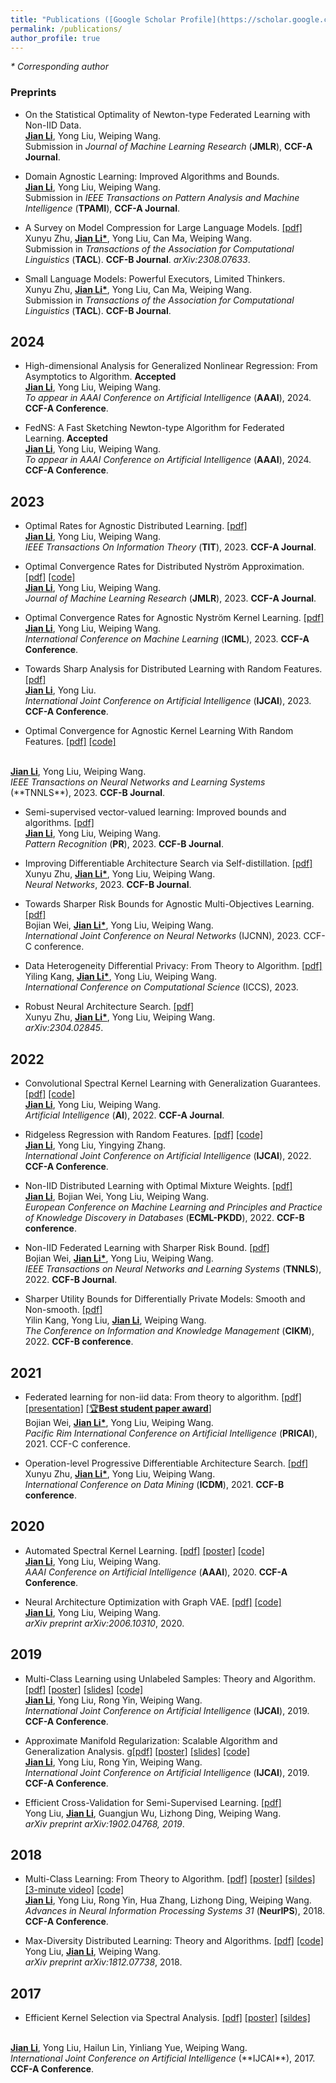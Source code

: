 ```yaml
---
title: "Publications ([Google Scholar Profile](https://scholar.google.com/citations?user=IAJpTqYAAAAJ&hl=zh-CN))"
permalink: /publications/
author_profile: true
---
```


<i>* Corresponding author</i>


### Preprints
* On the Statistical Optimality of Newton-type Federated Learning with Non-IID Data. <br>
<u><b>Jian Li</b></u>, Yong Liu, Weiping Wang. <br>
Submission in <i>Journal of Machine Learning Research</i> (**JMLR**), <b>CCF-A Journal</b>.

* Domain Agnostic Learning: Improved Algorithms and Bounds. <br>
<u><b>Jian Li</b></u>, Yong Liu, Weiping Wang. <br>
Submission in <i>IEEE Transactions on Pattern Analysis and Machine Intelligence</i> (**TPAMI**), <b>CCF-A Journal</b>.

* A Survey on Model Compression for Large Language Models.
[[pdf]](https://arxiv.org/abs/2308.07633) <br>
Xunyu Zhu, <u><b>Jian Li*</b></u>, Yong Liu, Can Ma, Weiping Wang.  <br>
Submission in <i> Transactions of the Association for Computational Linguistics</i>  (**TACL**). <b>CCF-B Journal</b>.
<i> arXiv:2308.07633</i>. 

* Small Language Models: Powerful Executors, Limited Thinkers. <br>
Xunyu Zhu, <u><b>Jian Li*</b></u>, Yong Liu, Can Ma, Weiping Wang.  <br>
Submission in <i> Transactions of the Association for Computational Linguistics</i>  (**TACL**). <b>CCF-B Journal</b>.

## 2024

* High-dimensional Analysis for Generalized Nonlinear Regression: From Asymptotics to Algorithm. **Accepted** <br>
<u><b>Jian Li</b></u>, Yong Liu, Weiping Wang. <br>
<i>To appear in AAAI Conference on Artificial Intelligence </i> (**AAAI**), 2024. <b>CCF-A Conference</b>.

* FedNS: A Fast Sketching Newton-type Algorithm for Federated Learning. **Accepted** <br>
<u><b>Jian Li</b></u>, Yong Liu, Weiping Wang. <br>
<i>To appear in AAAI Conference on Artificial Intelligence </i> (**AAAI**), 2024. <b>CCF-A Conference</b>.

## 2023

* Optimal Rates for Agnostic Distributed Learning. [[pdf]](https://ieeexplore.ieee.org/document/10365227)<br>
<u><b>Jian Li</b></u>, Yong Liu, Weiping Wang. <br>
<i>IEEE Transactions On Information Theory</i> (**TIT**), 2023. <b>CCF-A Journal</b>. 

* Optimal Convergence Rates for Distributed Nyström Approximation. 
[[pdf]](https://jmlr.org/papers/volume24/21-1049/21-1049.pdf)
[[code]](https://github.com/superlj666/DNystroem) <br>
<u><b>Jian Li</b></u>, Yong Liu, Weiping Wang. <br>
<i>Journal of Machine Learning Research</i> (**JMLR**), 2023. <b>CCF-A Journal</b>.

* Optimal Convergence Rates for Agnostic Nyström Kernel Learning.
[[pdf]](https://openreview.net/forum?id=S3d9SwhRKh) <br>
<u><b>Jian Li</b></u>, Yong Liu, Weiping Wang. <br>
<i>International Conference on Machine Learning </i> (**ICML**), 2023. <b>CCF-A Conference</b>.

* Towards Sharp Analysis for Distributed Learning with Random Features. [[pdf]](https://www.ijcai.org/proceedings/2023/0436.pdf) <br>
<u><b>Jian Li</b></u>, Yong Liu. <br>
<i>International Joint Conference on Artificial Intelligence</i> (**IJCAI**), 2023. <b>CCF-A Conference</b>.

* Optimal Convergence for Agnostic Kernel Learning With Random Features.
[[pdf]](https://ieeexplore.ieee.org/abstract/document/10304308)
[[code]](https://github.com/superlj666/Agnostic-RF)
<br>
<u><b>Jian Li</b></u>, Yong Liu, Weiping Wang.  <br>
<i>IEEE Transactions on Neural Networks and Learning Systems</i> (**TNNLS**), 2023. <b>CCF-B Journal</b>.

* Semi-supervised vector-valued learning: Improved bounds and algorithms. 
[[pdf]](https://www.sciencedirect.com/science/article/pii/S0031320323000572) <br>
<u><b>Jian Li</b></u>, Yong Liu, Weiping Wang.  <br>
<i>Pattern Recognition</i> (**PR**), 2023. <b>CCF-B Journal</b>.

* Improving Differentiable Architecture Search via Self-distillation.
[[pdf]](https://doi.org/10.1016/j.neunet.2023.08.062) <br>
Xunyu Zhu, <u><b>Jian Li*</b></u>, Yong Liu, Weiping Wang.  <br>
<i>Neural Networks</i>, 2023. <b>CCF-B Journal</b>.

* Towards Sharper Risk Bounds for Agnostic Multi-Objectives Learning. [[pdf]](https://ieeexplore.ieee.org/document/10191519) <br>
Bojian Wei, <u><b>Jian Li*</b></u>, Yong Liu, Weiping Wang. <br>
<i>International Joint Conference on Neural Networks</i> (IJCNN), 2023. CCF-C conference.

* Data Heterogeneity Differential Privacy: From Theory to Algorithm. [[pdf]](https://doi.org/10.1007/978-3-031-35995-8_9) <br>
Yiling Kang, <u><b>Jian Li*</b></u>, Yong Liu, Weiping Wang. <br>
<i>International Conference on Computational Science</i> (ICCS), 2023.

* Robust Neural Architecture Search.
[[pdf]](https://arxiv.org/abs/2304.02845) <br>
Xunyu Zhu, <u><b>Jian Li*</b></u>, Yong Liu, Weiping Wang.  <br>
<i> arXiv:2304.02845</i>.

## 2022

* Convolutional Spectral Kernel Learning with Generalization Guarantees.
[[pdf]](https://doi.org/10.1016/j.artint.2022.103803)
[[code]](https://github.com/superlj666/CSKN/) <br>
<u><b>Jian Li</b></u>, Yong Liu, Weiping Wang. <br>
<i>Artificial Intelligence</i> (**AI**), 2022. <b>CCF-A Journal</b>.

* Ridgeless Regression with Random Features.
[[pdf]](https://www.ijcai.org/proceedings/2022/0445.pdf)
[[code]](https://github.com/superlj666/Ridgeless-Regression-with-Random-Features) <br>
<u><b>Jian Li</b></u>, Yong Liu, Yingying Zhang. <br>
<i>International Joint Conference on Artificial Intelligence</i> (**IJCAI**), 2022. <b>CCF-A Conference</b>.

* Non-IID Distributed Learning with Optimal Mixture Weights. 
[[pdf]](https://2022.ecmlpkdd.org/wp-content/uploads/2022/09/sub_1304.pdf) <br>
<u><b>Jian Li</b></u>, Bojian Wei, Yong Liu, Weiping Wang. <br>
<i>European Conference on Machine Learning and Principles and Practice of Knowledge Discovery in Databases</i> (**ECML-PKDD**), 2022. <b>CCF-B conference</b>.

* Non-IID Federated Learning with Sharper Risk Bound.
[[pdf]](https://doi.org/10.1109/TNNLS.2022.3213187) <br>
Bojian Wei, <u><b>Jian Li*</b></u>, Yong Liu, Weiping Wang.  <br>
<i>IEEE Transactions on Neural Networks and Learning Systems</i> (**TNNLS**), 2022. <b>CCF-B Journal</b>.

* Sharper Utility Bounds for Differentially Private Models: Smooth and Non-smooth.
[[pdf]](https://doi.org/10.1145/3511808.3557451) <br>
Yilin Kang, Yong Liu, <u><b>Jian Li</b></u>, Weiping Wang. <br>
<i>The Conference on Information and Knowledge Management</i> (**CIKM**), 2022. <b>CCF-B conference</b>.


## 2021
* Federated learning for non-iid data: From theory to algorithm. 
[[pdf]](https://link.springer.com/chapter/10.1007/978-3-030-89188-6_3)
[[presentation]](https://lijian.ac.cn/files/2021/FL_for_noniid_data_presentation.pdf)
[[🏆<b>Best student paper award</b>]](https://lijian.ac.cn/files/2021/PRICAI-2021-best-student-paper.png)<br>
Bojian Wei, <u><b>Jian Li*</b></u>, Yong Liu, Weiping Wang. <br>
<i>Pacific Rim International Conference on Artificial Intelligence</i> (**PRICAI**), 2021. CCF-C conference.

* Operation-level Progressive Differentiable Architecture Search.
[[pdf]](https://ieeexplore.ieee.org/document/9679197) <br>
Xunyu Zhu, <u><b>Jian Li*</b></u>, Yong Liu, Weiping Wang. <br> 
<i>International Conference on Data Mining</i> (**ICDM**), 2021. <b>CCF-B conference</b>.

## 2020

* Automated Spectral Kernel Learning. 
[[pdf]](https://ojs.aaai.org/index.php/AAAI/article/view/5892)
[[poster]](https://lijian.ac.cn/files/2020_AAAI_ASKL/2020_AAAI_AKSL_poster.pdf)
[[code]](https://github.com/superlj666/Automated-Spectral-Kernel-Learning) <br>
<u><b>Jian Li</b></u>, Yong Liu, Weiping Wang. <br>
<i>AAAI Conference on Artificial Intelligence</i> (**AAAI**), 2020. <b>CCF-A Conference</b>.

* Neural Architecture Optimization with Graph VAE.
[[pdf]](https://arxiv.org/pdf/2006.10310.pdf)
[[code]](https://github.com/superlj666/NGAE) <br>
<u><b>Jian Li</b></u>, Yong Liu, Weiping Wang. <br>
<i>arXiv preprint arXiv:2006.10310</i>, 2020.


## 2019
* Multi-Class Learning using Unlabeled Samples: Theory and Algorithm. 
[[pdf]](https://www.ijcai.org/proceedings/2019/0399.pdf)
[[poster]](https://lijian.ac.cn/files/2019_IJCAI_MC/2019_MC_LRC_SSL_poster.pdf)
[[slides]](https://lijian.ac.cn/files/2019_IJCAI_MC/2019_MC_LRC_SSL_slides.pdf)
[[code]](https://github.com/superlj666/Multi-Class-Learning-using-Unlabeled-Samples-Theory-and-Algorithm) <br>
<u><b>Jian Li</b></u>, Yong Liu, Rong Yin, Weiping Wang.  <br>
<i>International Joint Conference on Artificial Intelligence</i> (**IJCAI**), 2019. <b>CCF-A Conference</b>.

* Approximate Manifold Regularization: Scalable Algorithm and Generalization Analysis. 
g[[pdf]](https://www.ijcai.org/proceedings/2019/0400.pdf)
[[poster]](https://lijian.ac.cn/files/2019_IJCAI_LapRLS/2019_LapRLS_Nyström_PCG_poster.pdf)
[[slides]](https://lijian.ac.cn/files/2019_IJCAI_LapRLS/2019_LapRLS_Nyström_PCG_slides.pdf)
[[code]](https://github.com/superlj666/Approximate-Manifold-Regularization-Scalable-Algorithm-and-Generalization-Analysis) <br>
<u><b>Jian Li</b></u>, Yong Liu, Rong Yin, Weiping Wang. <br>
<i>International Joint Conference on Artificial Intelligence</i> (**IJCAI**), 2019. <b>CCF-A Conference</b>.

* Efficient Cross-Validation for Semi-Supervised Learning. 
[[pdf]](https://arxiv.org/pdf/1902.04768) <br>
Yong Liu, <u><b>Jian Li</b></u>, Guangjun Wu, Lizhong Ding, Weiping Wang. <br>
<i>arXiv preprint arXiv:1902.04768, 2019</i>.

## 2018
* Multi-Class Learning: From Theory to Algorithm. 
[[pdf]](https://proceedings.neurips.cc/paper/2018/file/1141938ba2c2b13f5505d7c424ebae5f-Paper.pdf)
[[poster]](https://lijian.ac.cn/files/2018_NeurIPS_MC/mc-lrc-nips-poster.pdf)
[[sildes]](https://lijian.ac.cn/files/2018_NeurIPS_MC/mc-lrc-nips-slides.pdf)
[[3-minute video]](https://youtu.be/mE_RpgWuKK8)
[[code]](https://github.com/superlj666/Multi-Class-Learning-From-Theory-to-Algorithm) <br>
<u><b>Jian Li</b></u>, Yong Liu, Rong Yin, Hua Zhang, Lizhong Ding, Weiping Wang. <br>
<i>Advances in Neural Information Processing Systems 31</i> (**NeurIPS**), 2018. <b>CCF-A Conference</b>.

* Max-Diversity Distributed Learning: Theory and Algorithms. 
[[pdf]](https://arxiv.org/pdf/1812.07738.pdf)
[[code]](https://arxiv.org/pdf/1812.07738) <br>
Yong Liu, <u><b>Jian Li</b></u>, Weiping Wang. <br>
<i>arXiv preprint arXiv:1812.07738</i>, 2018.

## 2017
* Efficient Kernel Selection via Spectral Analysis. 
[[pdf]](https://www.ijcai.org/proceedings/2017/0295.pdf)
[[poster]](https://lijian.ac.cn/files/2017_IJCAI_KS/ijicai-poster-0816.pdf)
[[sildes]](https://lijian.ac.cn/files/2017_IJCAI_KS/IJCAI_presentation.pptx)
<br>
<u><b>Jian Li</b></u>, Yong Liu, Hailun Lin, Yinliang Yue, Weiping Wang. <br>
<i>International Joint Conference on Artificial Intelligence</i> (**IJCAI**), 2017. <b>CCF-A Conference</b>.